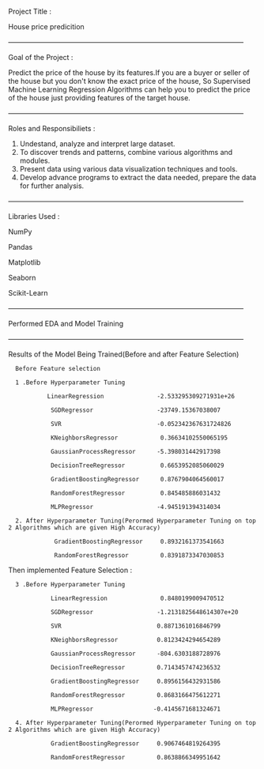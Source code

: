 Project Title :

House price predicition 

——————————————————————————————————



Goal of the Project :

Predict the price of the house by its features.If you are a buyer or seller of the house but you don't know the exact price of the house, So Supervised Machine Learning Regression Algorithms can help you to predict the price of the house just providing features of the target house.

——————————————————————————————————




Roles and Responsibiliets :
1. Undestand, analyze and interpret large dataset.
2. To discover trends and patterns, combine various algorithms and modules.
3. Present data using various data visualization techniques and tools.
4. Develop advance programs to extract the data needed, prepare the data for further analysis.

——————————————————————————————————

Libraries Used :

NumPy

Pandas

Matplotlib 

Seaborn

Scikit-Learn

——————————————————————————————————

Performed EDA and Model Training

——————————————————————————————————

Results of the Model Being Trained(Before and after Feature Selection)

      Before Feature selection

      1 .Before Hyperparameter Tuning
      
               LinearRegression               -2.533295309271931e+26
        
                SGDRegressor                  -23749.15367038007
       
                SVR                           -0.052342367631724826
        
                KNeighborsRegressor            0.36634102550065195
 
                GaussianProcessRegressor      -5.398031442917398
 
                DecisionTreeRegressor          0.6653952085060029
 
                GradientBoostingRegressor      0.8767904064560017
 
                RandomForestRegressor          0.845485886031432
 
                MLPRegressor                  -4.945191394314034

      2. After Hyperparameter Tuning(Perormed Hyperparameter Tuning on top 2 Algorithms which are given High Accuracy)
      
                 GradientBoostingRegressor     0.8932161373541663
                 
                 RandomForestRegressor         0.8391873347030853
                 

   Then implemented Feature Selection :

      3 .Before Hyperparameter Tuning
      
                LinearRegression               0.8480199009470512
                 
                SGDRegressor                  -1.2131825648614307e+20
            
                SVR                           0.8871361016846799
 
                KNeighborsRegressor           0.8123424294654289
 
                GaussianProcessRegressor      -804.6303188728976
 
                DecisionTreeRegressor         0.7143457474236532
 
                GradientBoostingRegressor     0.8956156432931586
 
                RandomForestRegressor         0.8683166475612271
 
                MLPRegressor                 -0.4145671681324671

      4. After Hyperparameter Tuning(Perormed Hyperparameter Tuning on top 2 Algorithms which are given High Accuracy)
      
                GradientBoostingRegressor     0.9067464819264395
                
                RandomForestRegressor         0.8638866349951642
      
   







